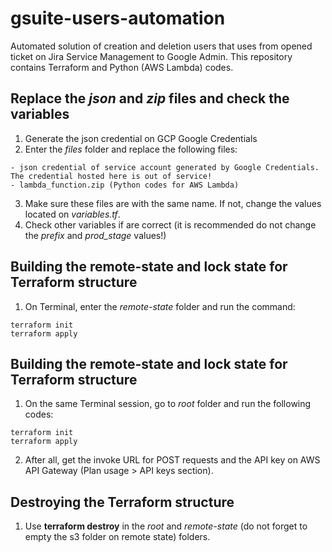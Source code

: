 # gsuite-users-automation
Automated solution of creation and deletion users that uses from opened ticket on Jira Service Management to Google Admin.
This repository contains Terraform and Python (AWS Lambda) codes.

## Replace the *json* and *zip* files and check the variables
1. Generate the json credential on GCP Google Credentials
2. Enter the *files* folder and replace the following files:
```
- json credential of service account generated by Google Credentials. The credential hosted here is out of service!
- lambda_function.zip (Python codes for AWS Lambda)
```
3. Make sure these files are with the same name. If not, change the values located on *variables.tf*.
4. Check other variables if are correct (it is recommended do not change the *prefix* and *prod_stage* values!)

## Building the remote-state and lock state for Terraform structure
1. On Terminal, enter the *remote-state* folder and run the command:
```
terraform init
terraform apply
```

## Building the remote-state and lock state for Terraform structure
1. On the same Terminal session, go to *root* folder and run the following codes:
```
terraform init
terraform apply
```
2. After all, get the invoke URL for POST requests and the API key on AWS API Gateway (Plan usage > API keys section).

## Destroying the Terraform structure
1. Use **terraform destroy** in the *root* and *remote-state* (do not forget to empty the s3 folder on remote state) folders.

